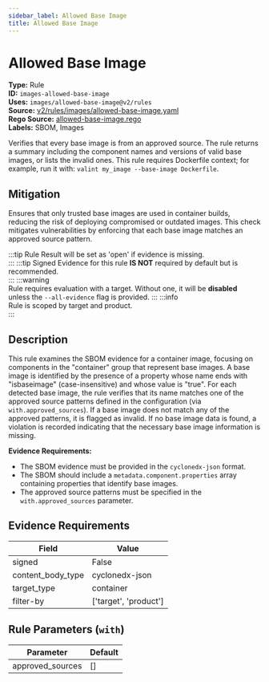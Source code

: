 ```yaml
---
sidebar_label: Allowed Base Image
title: Allowed Base Image
---  
```

# Allowed Base Image  
**Type:** Rule  
**ID:** `images-allowed-base-image`  
**Uses:** `images/allowed-base-image@v2/rules`  
**Source:** [v2/rules/images/allowed-base-image.yaml](https://github.com/scribe-public/sample-policies/blob/main/v2/rules/images/allowed-base-image.yaml)  
**Rego Source:** [allowed-base-image.rego](https://github.com/scribe-public/sample-policies/blob/main/v2/rules/images/allowed-base-image.rego)  
**Labels:** SBOM, Images  

Verifies that every base image is from an approved source. The rule returns a summary
including the component names and versions of valid base images, or lists the invalid ones.
This rule requires Dockerfile context; for example, run it with:
`valint my_image --base-image Dockerfile`.



## Mitigation  
Ensures that only trusted base images are used in container builds, reducing the risk of deploying compromised or outdated images. This check mitigates vulnerabilities by enforcing that each base image matches an approved source pattern.


:::tip 
Rule Result will be set as 'open' if evidence is missing.  
::: 
:::tip 
Signed Evidence for this rule **IS NOT** required by default but is recommended.  
::: 
:::warning  
Rule requires evaluation with a target. Without one, it will be **disabled** unless the `--all-evidence` flag is provided.
::: 
:::info  
Rule is scoped by target and product.  
:::  

## Description  
This rule examines the SBOM evidence for a container image, focusing on components in the "container" group that represent base images.
A base image is identified by the presence of a property whose name ends with "isbaseimage" (case-insensitive) and whose value is "true".
For each detected base image, the rule verifies that its name matches one of the approved source patterns defined in the configuration 
(via `with.approved_sources`). If a base image does not match any of the approved patterns, it is flagged as invalid. If no base image data 
is found, a violation is recorded indicating that the necessary base image information is missing.

**Evidence Requirements:**

- The SBOM evidence must be provided in the `cyclonedx-json` format.
- The SBOM should include a `metadata.component.properties` array containing properties that identify base images.
- The approved source patterns must be specified in the `with.approved_sources` parameter.


## Evidence Requirements  
| Field | Value |
|-------|-------|
| signed | False |
| content_body_type | cyclonedx-json |
| target_type | container |
| filter-by | ['target', 'product'] |

## Rule Parameters (`with`)  
| Parameter | Default |
|-----------|---------|
| approved_sources | [] |
